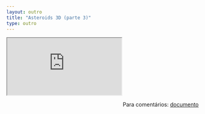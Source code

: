 ```yaml
---
layout: outro
title: "Asteroids 3D (parte 3)"
type: outro
---
```


<iframe src="https://docs.google.com/document/d/e/2PACX-1vQONfBxMGvYwNiRAjqDUPW9eVKI2nVP3m5znYI8DfAOHYW8Dd-DJN5WtX6pgio0RXeRkEgO0PdmMQ0F/pub?embedded=true"></iframe>

<span style="float:right">Para comentários: [documento](https://docs.google.com/document/d/1lQREKksSdaobhrqenX-cUNZYljEYVDT-p_faB0pWfWU/edit?usp=sharing)</span>
